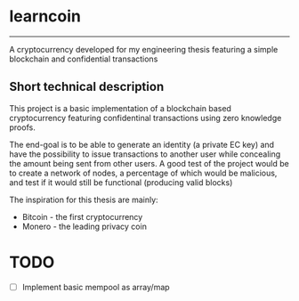 # learncoin

---

A cryptocurrency developed for my engineering thesis featuring a simple blockchain and confidential transactions

## Short technical description
This project is a basic implementation of a blockchain based cryptocurrency featuring confidentinal transactions using zero knowledge proofs.

The end-goal is to be able to generate an identity (a private EC key) and have the possibility to issue transactions to another user while concealing the amount being sent from other users. A good test of the project would be to create a network of nodes, a percentage of which would be malicious, and test if it would still be functional (producing valid blocks)

The inspiration for this thesis are mainly:
* Bitcoin - the first cryptocurrency
* Monero - the leading privacy coin

# TODO
- [ ] Implement basic mempool as array/map
